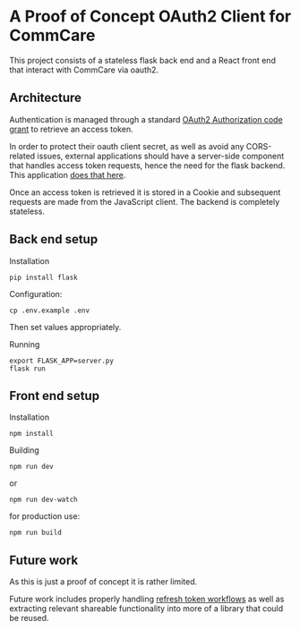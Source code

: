 # A Proof of Concept OAuth2 Client for CommCare

This project consists of a stateless flask back end and a React front end that
interact with CommCare via oauth2.

## Architecture

Authentication is managed through a standard [OAuth2 Authorization code grant](https://oauth.net/2/grant-types/authorization-code/) 
to retrieve an access token. 

In order to protect their oauth client secret, as well as avoid any CORS-related issues,
external applications should have a server-side component that handles access token requests,
hence the need for the flask backend.
This application [does that here](https://github.com/dimagi/dashboard-oauth-poc/blob/master/server.py#L14-L52). 

Once an access token is retrieved it is stored in a Cookie and subsequent requests are made from the 
JavaScript client. The backend is completely stateless.

## Back end setup

Installation

```
pip install flask
```

Configuration:

```
cp .env.example .env
```

Then set values appropriately.

Running
```
export FLASK_APP=server.py
flask run
```

## Front end setup

Installation

```
npm install
```

Building

```
npm run dev
```

or

```
npm run dev-watch
```

for production use:


```
npm run build
```

## Future work

As this is just a proof of concept it is rather limited.

Future work includes properly handling [refresh token workflows](https://oauth.net/2/grant-types/refresh-token/)
as well as extracting relevant shareable functionality into more of a library that could be reused.
